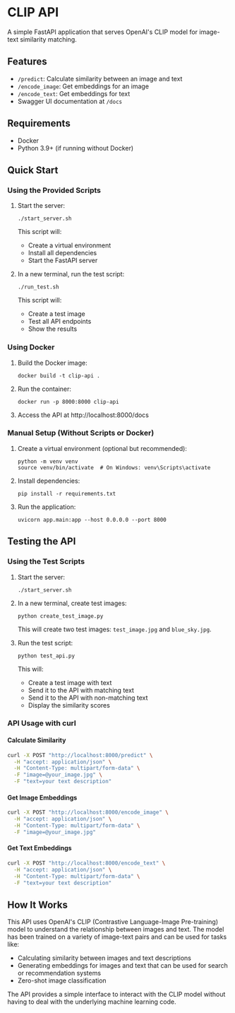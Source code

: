 # CLIP API

A simple FastAPI application that serves OpenAI's CLIP model for image-text similarity matching.

## Features

- `/predict`: Calculate similarity between an image and text
- `/encode_image`: Get embeddings for an image
- `/encode_text`: Get embeddings for text
- Swagger UI documentation at `/docs`

## Requirements

- Docker
- Python 3.9+ (if running without Docker)

## Quick Start

### Using the Provided Scripts

1. Start the server:
   ```
   ./start_server.sh
   ```
   This script will:
   - Create a virtual environment
   - Install all dependencies
   - Start the FastAPI server

2. In a new terminal, run the test script:
   ```
   ./run_test.sh
   ```
   This script will:
   - Create a test image
   - Test all API endpoints
   - Show the results

### Using Docker

1. Build the Docker image:
   ```
   docker build -t clip-api .
   ```

2. Run the container:
   ```
   docker run -p 8000:8000 clip-api
   ```

3. Access the API at http://localhost:8000/docs

### Manual Setup (Without Scripts or Docker)

1. Create a virtual environment (optional but recommended):
   ```
   python -m venv venv
   source venv/bin/activate  # On Windows: venv\Scripts\activate
   ```

2. Install dependencies:
   ```
   pip install -r requirements.txt
   ```

3. Run the application:
   ```
   uvicorn app.main:app --host 0.0.0.0 --port 8000
   ```

## Testing the API

### Using the Test Scripts

1. Start the server:
   ```
   ./start_server.sh
   ```

2. In a new terminal, create test images:
   ```
   python create_test_image.py
   ```
   This will create two test images: `test_image.jpg` and `blue_sky.jpg`.

3. Run the test script:
   ```
   python test_api.py
   ```
   This will:
   - Create a test image with text
   - Send it to the API with matching text
   - Send it to the API with non-matching text
   - Display the similarity scores

### API Usage with curl

#### Calculate Similarity

```bash
curl -X POST "http://localhost:8000/predict" \
  -H "accept: application/json" \
  -H "Content-Type: multipart/form-data" \
  -F "image=@your_image.jpg" \
  -F "text=your text description"
```

#### Get Image Embeddings

```bash
curl -X POST "http://localhost:8000/encode_image" \
  -H "accept: application/json" \
  -H "Content-Type: multipart/form-data" \
  -F "image=@your_image.jpg"
```

#### Get Text Embeddings

```bash
curl -X POST "http://localhost:8000/encode_text" \
  -H "accept: application/json" \
  -H "Content-Type: multipart/form-data" \
  -F "text=your text description"
```

## How It Works

This API uses OpenAI's CLIP (Contrastive Language-Image Pre-training) model to understand the relationship between images and text. The model has been trained on a variety of image-text pairs and can be used for tasks like:

- Calculating similarity between images and text descriptions
- Generating embeddings for images and text that can be used for search or recommendation systems
- Zero-shot image classification

The API provides a simple interface to interact with the CLIP model without having to deal with the underlying machine learning code.
